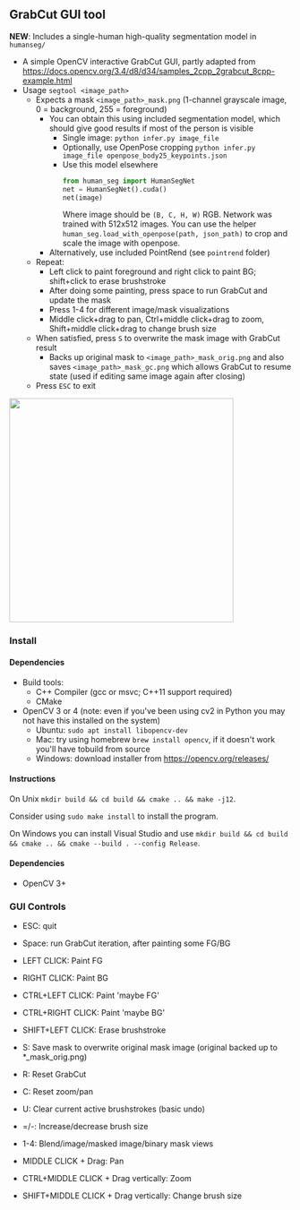 ## GrabCut GUI tool
**NEW**: Includes a single-human high-quality segmentation model in `humanseg/`

- A simple OpenCV interactive GrabCut GUI, partly adapted from
 https://docs.opencv.org/3.4/d8/d34/samples_2cpp_2grabcut_8cpp-example.html
- Usage `segtool <image_path>`
    - Expects a mask `<image_path>_mask.png` (1-channel grayscale image, 0 = background, 255 = foreground)
        - You can obtain this using included segmentation model, which should give good results if most of the person is visible
            - Single image: `python infer.py image_file`
            - Optionally, use OpenPose cropping `python infer.py image_file openpose_body25_keypoints.json`
            - Use this model elsewhere
              ```python
              from human_seg import HumanSegNet
              net = HumanSegNet().cuda()
              net(image)
              ```
              Where image should be `(B, C, H, W)` RGB. Network was trained with 512x512 images.
              You can use the helper `human_seg.load_with_openpose(path, json_path)`
              to crop and scale the image with openpose.
        - Alternatively, use included PointRend (see `pointrend` folder)
    - Repeat:
        - Left click to paint foreground and right click to paint BG; shift+click to erase brushstroke
        - After doing some painting, press space to run GrabCut and update the mask
        - Press 1-4 for different image/mask visualizations
        - Middle click+drag to pan, Ctrl+middle click+drag to zoom, Shift+middle click+drag to change brush size
    - When satisfied, press `S` to overwrite the mask image with GrabCut result
        - Backs up original mask to `<image_path>_mask_orig.png` and also saves `<image_path>_mask_gc.png` which allows GrabCut to resume state
          (used if editing same image again after closing)
    - Press `ESC` to exit

<img src="https://github.com/sxyu/segtool/blob/master/readme-img/grabcut2-short.gif"
    width="400">

### Install
#### Dependencies
- Build tools:
    - C++ Compiler (gcc or msvc; C++11 support required)
    - CMake 
- OpenCV 3 or 4 (note: even if you've been using cv2 in Python you may not have this installed on the system)
    - Ubuntu: `sudo apt install libopencv-dev`
    - Mac: try using homebrew `brew install opencv`, if it doesn't work you'll have tobuild from source
    - Windows: download installer from https://opencv.org/releases/

#### Instructions
On Unix
`mkdir build && cd build && cmake .. && make -j12`.

Consider using `sudo make install` to install the program.

On Windows you can install Visual Studio and use
`mkdir build && cd build && cmake .. && cmake --build . --config Release`.

#### Dependencies
- OpenCV 3+


### GUI Controls

- ESC: quit

- Space: run GrabCut iteration, after painting some FG/BG
- LEFT CLICK: Paint FG
- RIGHT CLICK: Paint BG
- CTRL+LEFT CLICK: Paint 'maybe FG'
- CTRL+RIGHT CLICK: Paint 'maybe BG'
- SHIFT+LEFT CLICK: Erase brushstroke

- S: Save mask to overwrite original mask image (original backed up to 
*_mask_orig.png)
- R: Reset GrabCut
- C: Reset zoom/pan
- U: Clear current active brushstrokes (basic undo)
- =/-: Increase/decrease brush size
- 1-4: Blend/image/masked image/binary mask views
- MIDDLE CLICK + Drag: Pan
- CTRL+MIDDLE CLICK + Drag vertically: Zoom
- SHIFT+MIDDLE CLICK + Drag vertically: Change brush size
